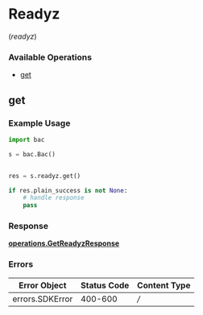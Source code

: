 # Readyz
(*readyz*)

### Available Operations

* [get](#get)

## get

### Example Usage

```python
import bac

s = bac.Bac()


res = s.readyz.get()

if res.plain_success is not None:
    # handle response
    pass
```


### Response

**[operations.GetReadyzResponse](../../models/operations/getreadyzresponse.md)**
### Errors

| Error Object    | Status Code     | Content Type    |
| --------------- | --------------- | --------------- |
| errors.SDKError | 400-600         | */*             |
